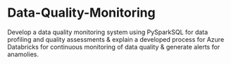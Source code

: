 # Data-Quality-Monitoring

Develop a data quality monitoring system using PySparkSQL for data profiling and quality assessments & explain a developed process for Azure Databricks for continuous monitoring of data quality & generate alerts for anamolies.
